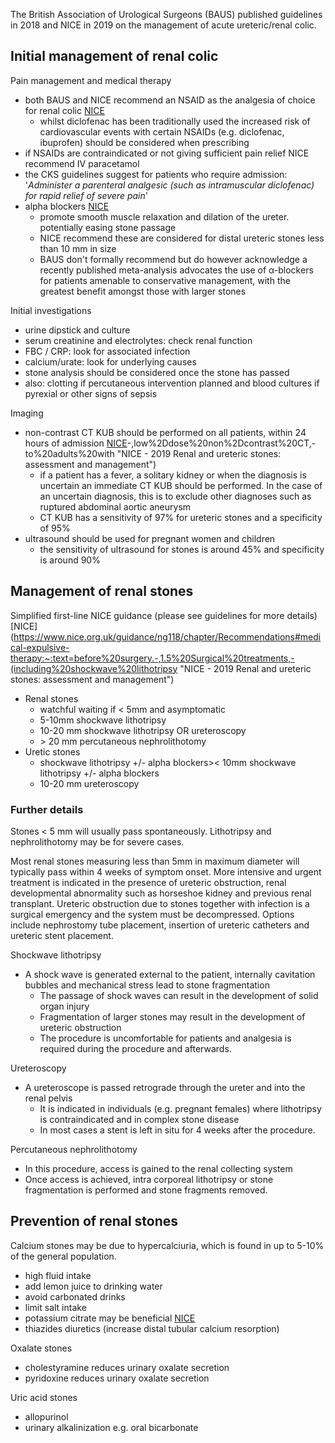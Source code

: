 The British Association of Urological Surgeons (BAUS) published guidelines in 2018 and NICE in 2019 on the management of acute ureteric/renal colic.  
  
Initial management of renal colic
---------------------------------

  
Pain management and medical therapy   
* both BAUS and NICE recommend an NSAID as the analgesia of choice for renal colic [NICE](https://www.nice.org.uk/guidance/ng118/chapter/Recommendations#pain-management:~:text=1.2-,Pain%20management,-1.2.1 "NICE - 2019 Renal and ureteric stones: assessment and management")
	+ whilst diclofenac has been traditionally used the increased risk of cardiovascular events with certain NSAIDs (e.g. diclofenac, ibuprofen) should be considered when prescribing
* if NSAIDs are contraindicated or not giving sufficient pain relief NICE recommend IV paracetamol
* the CKS guidelines suggest for patients who require admission: '*Administer a parenteral analgesic (such as intramuscular diclofenac) for rapid relief of severe pain*'
* alpha blockers [NICE](https://www.nice.org.uk/guidance/ng118/chapter/Recommendations#pain-management:~:text=1.3-,Medical%20expulsive%20therapy,-1.3.1 "NICE - 2019 Renal and ureteric stones: assessment and management")
	+ promote smooth muscle relaxation and dilation of the ureter. potentially easing stone passage
	+ NICE recommend these are considered for distal ureteric stones less than 10 mm in size
	+ BAUS don't formally recommend but do however acknowledge a recently published meta\-analysis advocates the use of α\-blockers for patients amenable to conservative management, with the greatest benefit amongst those with larger stones

  
Initial investigations  
* urine dipstick and culture
* serum creatinine and electrolytes: check renal function
* FBC / CRP: look for associated infection
* calcium/urate: look for underlying causes
* stone analysis should be considered once the stone has passed
* also: clotting if percutaneous intervention planned and blood cultures if pyrexial or other signs of sepsis

  
Imaging  
* non\-contrast CT KUB should be performed on all patients, within 24 hours of admission [NICE](https://www.nice.org.uk/guidance/ng118/chapter/Recommendations#pain-management:~:text=hours%20of%20presentation)-,low%2Ddose%20non%2Dcontrast%20CT,-to%20adults%20with "NICE - 2019 Renal and ureteric stones: assessment and management")
	+ if a patient has a fever, a solitary kidney or when the diagnosis is uncertain an immediate CT KUB should be performed. In the case of an uncertain diagnosis, this is to exclude other diagnoses such as ruptured abdominal aortic aneurysm
	+ CT KUB has a sensitivity of 97% for ureteric stones and a specificity of 95%
* ultrasound should be used for pregnant women and children
	+ the sensitivity of ultrasound for stones is around 45% and specificity is around 90%

  
  
Management of renal stones
--------------------------

  
Simplified first\-line NICE guidance (please see guidelines for more details) [NICE](https://www.nice.org.uk/guidance/ng118/chapter/Recommendations#medical-expulsive-therapy:~:text=before%20surgery.-,1.5%20Surgical%20treatments,-(including%20shockwave%20lithotripsy "NICE - 2019 Renal and ureteric stones: assessment and management")   
* Renal stones
	+ watchful waiting if \< 5mm and asymptomatic
	+ 5\-10mm shockwave lithotripsy
	+ 10\-20 mm shockwave lithotripsy OR ureteroscopy
	+ \> 20 mm percutaneous nephrolithotomy
* Uretic stones
	+ shockwave lithotripsy \+/\- alpha blockers\>\< 10mm shockwave lithotripsy \+/\- alpha blockers
	+ 10\-20 mm ureteroscopy

  
  
### Further details

  
Stones \< 5 mm will usually pass spontaneously. Lithotripsy and nephrolithotomy may be for severe cases.  
  
Most renal stones measuring less than 5mm in maximum diameter will typically pass within 4 weeks of symptom onset. More intensive and urgent treatment is indicated in the presence of ureteric obstruction, renal developmental abnormality such as horseshoe kidney and previous renal transplant. Ureteric obstruction due to stones together with infection is a surgical emergency and the system must be decompressed. Options include nephrostomy tube placement, insertion of ureteric catheters and ureteric stent placement.   
  
Shockwave lithotripsy  
* A shock wave is generated external to the patient, internally cavitation bubbles and mechanical stress lead to stone fragmentation
	+ The passage of shock waves can result in the development of solid organ injury
	+ Fragmentation of larger stones may result in the development of ureteric obstruction
	+ The procedure is uncomfortable for patients and analgesia is required during the procedure and afterwards.

  
Ureteroscopy  
* A ureteroscope is passed retrograde through the ureter and into the renal pelvis
	+ It is indicated in individuals (e.g. pregnant females) where lithotripsy is contraindicated and in complex stone disease
	+ In most cases a stent is left in situ for 4 weeks after the procedure.

  
Percutaneous nephrolithotomy  
* In this procedure, access is gained to the renal collecting system
* Once access is achieved, intra corporeal lithotripsy or stone fragmentation is performed and stone fragments removed.

  
Prevention of renal stones
--------------------------

  
Calcium stones may be due to hypercalciuria, which is found in up to 5\-10% of the general population.   
* high fluid intake
* add lemon juice to drinking water
* avoid carbonated drinks
* limit salt intake
* potassium citrate may be beneficial [NICE](https://www.nice.org.uk/guidance/ng118/chapter/Recommendations#medical-expulsive-therapy:~:text=weight%20gain.-,Potassium%20citrate,-The%20following%20recommendations "NICE - 2019 Renal and ureteric stones: assessment and management")
* thiazides diuretics (increase distal tubular calcium resorption)

  
Oxalate stones  
* cholestyramine reduces urinary oxalate secretion
* pyridoxine reduces urinary oxalate secretion

  
Uric acid stones  
* allopurinol
* urinary alkalinization e.g. oral bicarbonate
